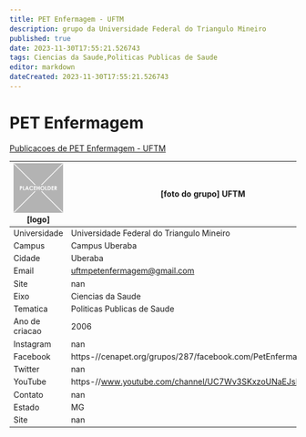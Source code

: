 ```yaml
---
title: PET Enfermagem - UFTM
description: grupo da Universidade Federal do Triangulo Mineiro
published: true
date: 2023-11-30T17:55:21.526743
tags: Ciencias da Saude,Politicas Publicas de Saude
editor: markdown
dateCreated: 2023-11-30T17:55:21.526743
---
```


# PET Enfermagem

[Publicacoes de PET Enfermagem - UFTM](/atividade/275PETEnfermagemUFTM/feed.md)

| ![placeholder.png](/placeholder.png) [logo] | [foto do grupo] UFTM         |
| ------------------------------------------- | ------------------------------------------------- |
| Universidade                                | Universidade Federal do Triangulo Mineiro      |
| Campus                                      | Campus Uberaba            |
| Cidade                                      | Uberaba             |
| Email                                       | uftmpetenfermagem@gmail.com             |
| Site                                        | nan              |
| Eixo                                        | Ciencias da Saude              |
| Tematica                                    | Politicas Publicas de Saude          |
| Ano de criacao                              | 2006        |
| Instagram                                   | nan         |
| Facebook                                    | https-//cenapet.org/grupos/287/facebook.com/PetEnfermagemUftm/          |
| Twitter                                     | nan           |
| YouTube                                     | https-//www.youtube.com/channel/UC7Wv3SKxzoUNaEJsPdhYxRw           |
| Contato                                     | nan         |
| Estado                                      |  MG            |
| Site                                        | nan |
